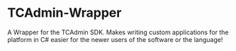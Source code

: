 # TCAdmin-Wrapper
A Wrapper for the TCAdmin SDK. Makes writing custom applications for the platform in C# easier for the newer users of the software or the language!
